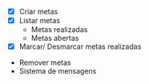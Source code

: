 - [x] Criar metas
- [x] Listar metas
  - Metas realizadas
  - Metas abertas
- [x] Marcar/ Desmarcar metas realizadas
- Remover metas
- Sistema de mensagens